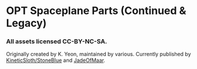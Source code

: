 # OPT Spaceplane Parts (Continued & Legacy)
### All assets licensed CC-BY-NC-SA.
Originally created by K. Yeon, maintained by various. Currently published by [KineticSloth/StoneBlue](https://github.com/StoneBlue/) and [JadeOfMaar](https://github.com/JadeOfMaar/). 